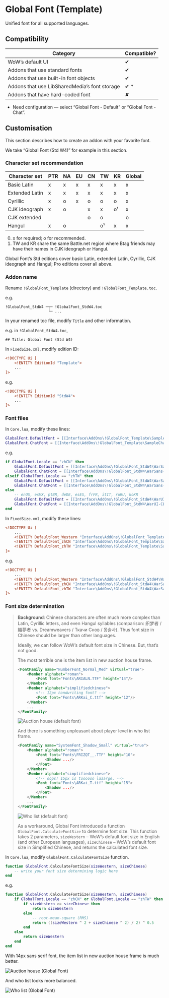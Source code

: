 # Global Font (Template)

Unified font for all supported languages.

## Compatibility

| Category | Compatible? |
| -------- | ----------- |
| WoW’s default UI | ✔ |
| Addons that use standard fonts | ✔ |
| Addons that use built-in font objects | ✔ |
| Addons that use LibSharedMedia’s font storage | ✔ * |
| Addons that have hard-coded font | ✘ |

* Need configuration — select “Global Font - Default” or “Global Font - Chat”.

## Customisation

This section describes how to create an addon with your favorite font.

We take “Global Font (Std W4)” for example in this section.

### Character set recommendation

| Character set  | PTR | NA | EU | CN | TW | KR | Global |
| -------------- | --- | -- | -- | -- | -- | -- | ------ |
| Basic Latin    | x   | x  | x  | x  | x  | x  | x      |
| Extended Latin | x   | x  | x  | x  | x  | x  | x      |
| Cyrillic       | x   | o  | x  | o  | o  | o  | x      |
| CJK ideograph  | x   | o  |    | x  | x  | o¹ | x      |
| CJK extended   |     |    |    | o  | o  |    | o      |
| Hangul         | x   | o  |    |    | o¹ | x  | x      |

0. x for required; o for recommended.
1. TW and KR share the same Battle.net region where Btag friends may have their names in CJK ideograph or Hangul.

Global Font’s Std editions cover basic Latin, extended Latin, Cyrillic, CJK ideograph and Hangul; Pro editions cover all above.

### Addon name

Rename `!GlobalFont_Template` (directory) and `!GlobalFont_Template.toc`.

e.g.
```
!GlobalFont_StdW4 ─┬─ !GlobalFont_StdW4.toc
                   └─ ...
```

In your renamed toc file, modify `Title` and other information.

e.g. in `!GlobalFont_StdW4.toc`,
```
## Title: Global Font (Std W4)
```

In `FixedSize.xml`, modify edition ID:
```xml
<!DOCTYPE Ui [
    <!ENTITY EditionId "Template">
    ...
]>
```

e.g.
```xml
<!DOCTYPE Ui [
    <!ENTITY EditionId "StdW4">
    ...
]>
```

### Font files

In `Core.lua`, modify these lines:
```lua
GlobalFont.DefaultFont = [[Interface\AddOns\!GlobalFont_Template\SampleFont.ttf]]
GlobalFont.ChatFont = [[Interface\AddOns\!GlobalFont_Template\SampleChat.ttf]]
```

e.g.
```lua
if GlobalFont.Locale == "zhCN" then
    GlobalFont.DefaultFont = [[Interface\AddOns\!GlobalFont_StdW4\WarSans-CN-Medium.otf]]
    GlobalFont.ChatFont = [[Interface\AddOns\!GlobalFont_StdW4\WarSans-CN-CondensedMedium.otf]]
elseif GlobalFont.Locale == "zhTW" then
    GlobalFont.DefaultFont = [[Interface\AddOns\!GlobalFont_StdW4\WarSans-TW-Medium.otf]]
    GlobalFont.ChatFont = [[Interface\AddOns\!GlobalFont_StdW4\WarSans-TW-CondensedMedium.otf]]
else
    -- enUS, esMX, ptBR, deDE, esES, frFR, itIT, ruRU, koKR
    GlobalFont.DefaultFont = [[Interface\AddOns\!GlobalFont_StdW4\WarUI-CL-ExtendedMedium.otf]]
    GlobalFont.ChatFont = [[Interface\AddOns\!GlobalFont_StdW4\WarUI-CL-CondensedMedium.otf]]
end
```

In `FixedSize.xml`, modify these lines:
```xml
<!DOCTYPE Ui [
    ...
    <!ENTITY DefaultFont_Western "Interface\AddOns\!GlobalFont_Template\SampleFont.ttf">
    <!ENTITY DefaultFont_zhCN "Interface\AddOns\!GlobalFont_Template\SampleFont.ttf">
    <!ENTITY DefaultFont_zhTW "Interface\AddOns\!GlobalFont_Template\SampleFont.ttf">
]>
```

e.g.
```xml
<!DOCTYPE Ui [
    ...
    <!ENTITY DefaultFont_Western "Interface\AddOns\!GlobalFont_StdW4\WarUI-CL-ExtendedMedium.otf">
    <!ENTITY DefaultFont_zhCN "Interface\AddOns\!GlobalFont_StdW4\WarSans-CN-Medium.otf">
    <!ENTITY DefaultFont_zhTW "Interface\AddOns\!GlobalFont_StdW4\WarSans-TW-Medium.otf">
]>
```

### Font size determination

> **Background**: Chinese characters are often much more complex than Latin, Cyrillic letters, and even Hangul syllables (comparison: 织梦者 / 織夢者 vs. Dreamweavers / Ткачи Снов / 몽술사). Thus font size in Chinese should be larger than other languages.
>
> Ideally, we can follow WoW’s default font size in Chinese. But, that’s not good.
>
> The most terrible one is the item list in new auction house frame.
> ```xml
> <FontFamily name="NumberFont_Normal_Med" virtual="true">
>     <Member alphabet="roman">
>         <Font font="Fonts\ARIALN.TTF" height="14"/>
>     </Member>
>     <Member alphabet="simplifiedchinese">
>         <!-- 12px handwriting font? -->
>         <Font font="Fonts\ARKai_C.ttf" height="12"/>
>     </Member>
>     ...
> </FontFamily>
> ```
>
> ![Auction house (default font)](image/auction-house-default-font.png)
>
> And there is something unpleasant about player level in who list frame.
> ```xml
> <FontFamily name="SystemFont_Shadow_Small" virtual="true">
>     <Member alphabet="roman">
>         <Font font="Fonts\FRIZQT__.TTF" height="10">
>             <Shadow .../>
>         </Font>
>     </Member>
>     <Member alphabet="simplifiedchinese">
>         <!-- oops! 15px is toooooo laaarge. -->
>         <Font font="Fonts\ARKai_T.ttf" height="15">
>             <Shadow .../>
>         </Font>
>     </Member>
>     ...
> </FontFamily>
> ```
>
> ![Who list (default font)](image/who-list-default-font.png)
>
> As a workaround, Global Font introduced a function `GlobalFont.CalculateFontSize` to determine font size. This function takes 2 parameters, `sizeWestern` – WoW’s default font size in English (and other European languages), `sizeChinese` – WoW’s default font size in Simplified Chinese, and returns the calculated font size.

In `Core.lua`, modify `GlobalFont.CalculateFontSize` function.
```lua
function GlobalFont.CalculateFontSize(sizeWestern, sizeChinese)
    -- write your font size determining logic here
end
```

e.g.
```lua
function GlobalFont.CalculateFontSize(sizeWestern, sizeChinese)
    if GlobalFont.Locale == "zhCN" or GlobalFont.Locale == "zhTW" then
        if sizeWestern >= sizeChinese then
            return sizeWestern
        else
            -- root-mean-square (RMS)
            return ((sizeWestern ^ 2 + sizeChinese ^ 2) / 2) ^ 0.5
        end
    else
        return sizeWestern
    end
end
```

With 14px sans serif font, the item list in new auction house frame is much better.

![Auction house (Global Font)](image/auction-house-global-font.png)

And who list looks more balanced.

![Who list (Global Font)](image/who-list-global-font.png)

